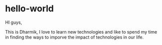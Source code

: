 # hello-world
HI guys,

This is Dharmik, I love to learn new technologies and like to spend my time in finding the ways to imporve the impact of technologies in our life.
